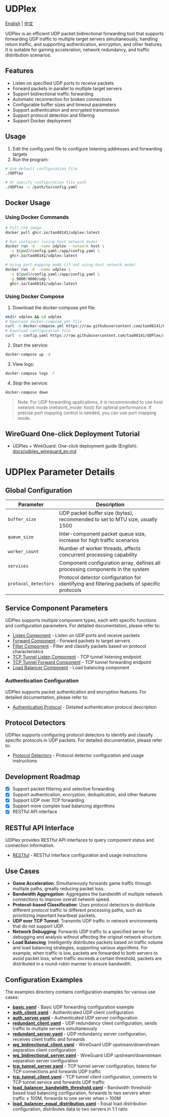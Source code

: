 # UDPlex
[English](README.md) | [中文](README_ZH.md)

UDPlex is an efficient UDP packet bidirectional forwarding tool that supports forwarding UDP traffic to multiple target servers simultaneously, handling return traffic, and supporting authentication, encryption, and other features. It is suitable for gaming acceleration, network redundancy, and traffic distribution scenarios.

## Features

- Listen on specified UDP ports to receive packets
- Forward packets in parallel to multiple target servers
- Support bidirectional traffic forwarding
- Automatic reconnection for broken connections
- Configurable buffer sizes and timeout parameters
- Support authentication and encrypted transmission
- Support protocol detection and filtering
- Support Docker deployment

## Usage

1. Edit the config.yaml file to configure listening addresses and forwarding targets
2. Run the program:

```bash
# Use default configuration file
./UDPlex

# Or specify configuration file path
./UDPlex -c /path/to/config.yaml
```

## Docker Usage

### Using Docker Commands

```bash
# Pull the image
docker pull ghcr.io/tao08141/udplex:latest

# Run container (using host network mode)
docker run -d --name udplex --network host \
  -v $(pwd)/config.yaml:/app/config.yaml \
  ghcr.io/tao08141/udplex:latest

# Using port mapping mode (if not using host network mode)
docker run -d --name udplex \
  -v $(pwd)/config.yaml:/app/config.yaml \
  -p 9000:9000/udp \
  ghcr.io/tao08141/udplex:latest
```

### Using Docker Compose

1. Download the docker-compose.yml file:

```bash
mkdir udplex && cd udplex
# Download docker-compose.yml file
curl -o docker-compose.yml https://raw.githubusercontent.com/tao08141/UDPlex/refs/heads/master/docker-compose.yml
# Download configuration file
curl -o config.yaml https://raw.githubusercontent.com/tao08141/UDPlex/refs/heads/master/examples/basic.yaml
```

2. Start the service:

```bash
docker-compose up -d
```

3. View logs:

```bash
docker-compose logs -f
```

4. Stop the service:

```bash
docker-compose down
```

> Note: For UDP forwarding applications, it is recommended to use host network mode (network_mode: host) for optimal performance. If precise port mapping control is needed, you can use port mapping mode.

## WireGuard One-click Deployment Tutorial

- UDPlex + WireGuard: One-click deployment guide (English): [docs/udplex_wireguard_en.md](docs/udplex_wireguard_en.md)

# UDPlex Parameter Details

## Global Configuration

| Parameter | Description |
|-----------|-------------|
| `buffer_size` | UDP packet buffer size (bytes), recommended to set to MTU size, usually 1500 |
| `queue_size` | Inter-component packet queue size, increase for high traffic scenarios |
| `worker_count` | Number of worker threads, affects concurrent processing capability |
| `services` | Component configuration array, defines all processing components in the system |
| `protocol_detectors` | Protocol detector configuration for identifying and filtering packets of specific protocols |

## Service Component Parameters

UDPlex supports multiple component types, each with specific functions and configuration parameters. For detailed documentation, please refer to:

- [Listen Component](docs/listen_en.md) - Listen on UDP ports and receive packets
- [Forward Component](docs/forward_en.md) - Forward packets to target servers
- [Filter Component](docs/filter_en.md) - Filter and classify packets based on protocol characteristics
- [TCP Tunnel Listen Component](docs/tcp_tunnel_listen_en.md) - TCP tunnel listening endpoint
- [TCP Tunnel Forward Component](docs/tcp_tunnel_forward_en.md) - TCP tunnel forwarding endpoint
- [Load Balancer Component](docs/load_balancer_en.md) - Load balancing component

### Authentication Configuration

UDPlex supports packet authentication and encryption features. For detailed documentation, please refer to:

- [Authentication Protocol](docs/auth_protocol_en.md) - Detailed authentication protocol description

## Protocol Detectors

UDPlex supports configuring protocol detectors to identify and classify specific protocols in UDP packets. For detailed documentation, please refer to:

- [Protocol Detectors](docs/protocol_detector_en.md) - Protocol detector configuration and usage instructions

## Development Roadmap
- [X] Support packet filtering and selective forwarding
- [X] Support authentication, encryption, deduplication, and other features
- [X] Support UDP over TCP forwarding
- [X] Support more complex load balancing algorithms
- [X] RESTful API interface

## RESTful API Interface
UDPlex provides RESTful API interfaces to query component status and connection information.

- [RESTful](docs/RESTful_en.md) - RESTful interface configuration and usage instructions

## Use Cases
- **Game Acceleration**: Simultaneously forwards game traffic through multiple paths, greatly reducing packet loss.
- **Bandwidth Aggregation**: Aggregates the bandwidth of multiple network connections to improve overall network speed.
- **Protocol-based Classification**: Uses protocol detectors to distribute different protocol traffic to different processing paths, such as prioritizing important heartbeat packets.
- **UDP over TCP Tunnel**: Transmits UDP traffic in network environments that do not support UDP.
- **Network Debugging**: Forwards UDP traffic to a specified server for debugging and analysis without affecting the original network structure.
- **Load Balancing**: Intelligently distributes packets based on traffic volume and load balancing strategies, supporting various algorithms. For example, when traffic is low, packets are forwarded to both servers to avoid packet loss; when traffic exceeds a certain threshold, packets are distributed in a round-robin manner to ensure bandwidth.

## Configuration Examples

The examples directory contains configuration examples for various use cases:

- [**basic.yaml**](examples/basic.yaml) - Basic UDP forwarding configuration example
- [**auth_client.yaml**](examples/auth_client.yaml) - Authenticated UDP client configuration
- [**auth_server.yaml**](examples/auth_server.yaml) - Authenticated UDP server configuration
- [**redundant_client.yaml**](examples/redundant_client.yaml) - UDP redundancy client configuration, sends traffic to multiple servers simultaneously
- [**redundant_server.yaml**](examples/redundant_server.yaml) - UDP redundancy server configuration, receives client traffic and forwards
- [**wg_bidirectional_client.yaml**](examples/wg_bidirectional_client.yaml) - WireGuard UDP upstream/downstream separation client configuration
- [**wg_bidirectional_server.yaml**](examples/wg_bidirectional_server.yaml) - WireGuard UDP upstream/downstream separation server configuration
- [**tcp_tunnel_server.yaml**](examples/tcp_tunnel_server.yaml) - TCP tunnel server configuration, listens for TCP connections and forwards UDP traffic
- [**tcp_tunnel_client.yaml**](examples/tcp_tunnel_client.yaml) - TCP tunnel client configuration, connects to TCP tunnel service and forwards UDP traffic
- [**load_balancer_bandwidth_threshold.yaml**](examples/load_balancer_bandwidth_threshold.yaml) - Bandwidth threshold-based load balancing configuration, forwards to two servers when traffic ≤ 100M, forwards to one server when > 100M
- [**load_balancer_equal_distribution.yaml**](examples/load_balancer_equal_distribution.yaml) - Equal load distribution configuration, distributes data to two servers in 1:1 ratio